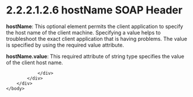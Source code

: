 <html dir="LTR" xmlns:mshelp="http://msdn.microsoft.com/mshelp" xmlns:ddue="http://ddue.schemas.microsoft.com/authoring/2003/5" xmlns:xlink="http://www.w3.org/1999/xlink" xmlns:tool="http://www.microsoft.com/tooltip">
    <head>
        <meta http-equiv="Content-Type" content="text/html; CHARSET=utf-8"></meta>
        <meta name="save" content="history"></meta>
        <title>2.2.2.1.2.6 hostName SOAP Header</title>
        <xml>
            <mshelp:toctitle title="2.2.2.1.2.6 hostName SOAP Header"></mshelp:toctitle>
            <mshelp:rltitle title="[MS-SSNWS]: hostName SOAP Header"></mshelp:rltitle>
            <mshelp:keyword index="A" term="51244da9-15d0-4838-b10a-92c16f2a2ee7"></mshelp:keyword>
            <mshelp:attr name="DCSext.ContentType" value="open specification"></mshelp:attr>
            <mshelp:attr name="AssetID" value="51244da9-15d0-4838-b10a-92c16f2a2ee7"></mshelp:attr>
            <mshelp:attr name="TopicType" value="kbRef"></mshelp:attr>
            <mshelp:attr name="DCSext.Title" value="[MS-SSNWS]: hostName SOAP Header" />
        </xml>
    </head>
    <body>
        <div id="header">
            <h1 class="heading">2.2.2.1.2.6 hostName SOAP Header</h1>
        </div>
        <div id="mainSection">
            <div id="mainBody">
                <div id="allHistory" class="saveHistory"></div>
                <div id="sectionSection0" class="section" name="collapseableSection">
                    

<p><b>hostName</b>: This optional element permits the
client application to specify the host name of the client machine. Specifying a
value helps to troubleshoot the exact client application that is having
problems. The value is specified by using the required value attribute.</p>

<p><b>hostName.value</b>: This required attribute of
string type specifies the value of the client host name.</p>


                </div>
            </div>
        </div>
    </body>
</html>